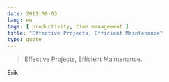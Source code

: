 ```yaml
---
date: 2011-09-03
lang: en
tags: [ productivity, time management ]
title: "Effective Projects, Efficient Maintenance"
type: quote
---
```


> Effective Projects, Efficient Maintenance.

Erik

